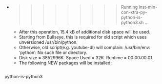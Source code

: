 * >>>>>>>>> Running inst-min-con-xtra-py-python-is-python3.sh ...
  * After this operation, 15.4 kB of additional disk space will be used.
  * Starting from Bullseye, this is required for old script which uses unversioned /usr/bin/python.
  * Otherwise, old script(e.g. youtube-dl) will complain: /usr/bin/env: ‘python’: No such file or directory.
  * Disk size = 3852996K. Space Used = 32K. Runtime = 00:00:00:01.
  * The following NEW packages will be installed:
  ```bash
python-is-python3
  ```
